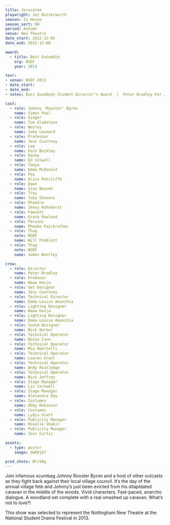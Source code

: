 ```yaml
---
title: Jerusalem
playwright: Jez Butterworth
season: In House
season_sort: 80
period: Autumn
venue: New Theatre
date_start: 2012-12-05
date_end: 2012-12-08

award:
  - title: Best Ensemble
    org: NSDF
    year: 2013

tour:
- venue: NSDF 2013
- date_start:
- date_end:
- notes: Buzz Goodbody Student Director’s Award  |  Peter Bradley For Jerusalem, Acting (Supporting Role)  |  Jake Leonard for Wesley in Jerusalem, Acting (Company)  |  Jerusalem, Design  |  Jessica Courtney for Jerusalem

cast:
  - role: Johnny 'Rooster' Byron
    name: Simon Peal
  - role: Ginger
    name: Tom Gladstone
  - role: Wesley
    name: Jake Leonard
  - role: Professor
    name: Jess Courtney
  - role: Lee
    name: Eoin Buckley
  - role: Davey
    name: Ed Colwell
  - role: Tanya
    name: Emma McDonald
  - role: Pea
    name: Alice Ratcliffe
  - role: Dawn
    name: Sian Beaven
  - role: Troy
    name: Toby Stevens
  - role: Phaedra
    name: Jenny Kohnhorst
  - role: Fawcett
    name: Grace Rowland
  - role: Parsons
    name: Phoebe Fairbrother
  - role: Thug
    note: NSDF
    name: Will Pimblett
  - role: Thug
    note: NSDF
    name: James Bentley

crew:
  - role: Director
    name: Peter Bradley
  - role: Producer
    name: Wawa Hunja
  - role: Set Designer
    name: Jess Courtney
  - role: Technical Director
    name: Emma-Louise Amanshia
  - role: Lighting Designer
    name: Wawa Hunja
  - role: Lighting Designer
    name: Emma-Louise Amanshia
  - role: Sound Designer
    name: Nick Barker
  - role: Technical Operator
    name: Rosie Cave
  - role: Technical Operator
    name: Mia Obertelli
  - role: Technical Operator
    name: Lauren Grant
  - role: Technical Operator
    name: Andy Routledge
  - role: Technical Operator
    name: Nick Jeffrey
  - role: Stage Manager
    name: Liz Cornwell
  - role: Stage Manager
    name: Alexandra Day
  - role: Costumes
    name: Abby Robinson
  - role: Costumes
    name: Lydia Scott
  - role: Publicity Manager
    name: Rosalie Shakir
  - role: Publicity Manager
    name: Jess Curtis

assets:
  - type: poster
    image: dwKDjG7

prod_shots: Btr98g
---
```


Join infamous scumbag Johnny Rooster Byron and a host of other outcasts as they fight back against their local village council. It’s the day of the annual village fete and Johnny’s just been evicted from his dilapidated caravan in the middle of the woods. Vivid characters. Fast-paced, anarchic dialogue. A woodland set complete with a real smashed up caravan. What’s not to love?!

This show was selected to represent the Nottingham New Theatre at the National Student Drama Festival in 2013.